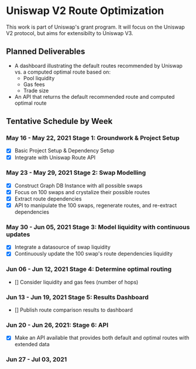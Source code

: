 # Uniswap V2 Route Optimization
This work is part of Uniswap's grant program. It will focus on the Uniswap V2 protocol, but aims for extensibilty to Uniswap V3.

## Planned Deliverables
* A dashboard illustrating the default routes recommended by Uniswap vs. a computed optimal route based on:
  * Pool liquidity
  * Gas fees
  * Trade size
* An API that returns the default recommended route and computed optimal route

## Tentative Schedule by Week
### May 16 - May 22, 2021 Stage 1: Groundwork & Project Setup
- [X] Basic Project Setup & Dependency Setup
- [X] Integrate with Uniswap Route API
### May 23 - May 29, 2021 Stage 2: Swap Modelling
- [X] Construct Graph DB Instance with all possible swaps
- [X] Focus on 100 swaps and crystalize their possible routes
- [X] Extract route dependencies
- [X] API to manipulate the 100 swaps, regenerate routes, and re-extract dependencies
### May 30 - Jun 05, 2021 Stage 3: Model liquidity with continuous updates
- [X] Integrate a datasource of swap liquidity 
- [X] Continuously update the 100 swap's route dependencies liquidity
### Jun 06 - Jun 12, 2021 Stage 4: Determine optimal routing
- [] Consider liquidity and gas fees (number of hops)
### Jun 13 - Jun 19, 2021 Stage 5: Results Dashboard
- [] Publish route comparison results to dashboard
### Jun 20 - Jun 26, 2021: Stage 6: API
- [X] Make an API available that provides both default and optimal routes with extended data
### Jun 27 - Jul 03, 2021

